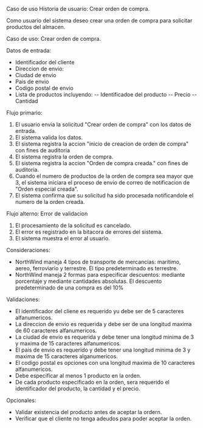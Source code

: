 Caso de uso
Historia de usuario: Crear orden de compra.

Como usuario del sistema deseo crear una orden de compra para solicitar productos del almacen.

Caso de uso: Crear orden de compra.

Datos de entrada:
-	Identificador del cliente
-	Direccion de envio:
-	Ciudad de envio
-	Pais de envio
-	Codigo postal de envio
-	Lista de productos incluyendo:
--		Identificadoe del producto
--		Precio
--		Cantidad

Flujo primario:
1. El usuario envia la solicitud "Crear orden de compra" con los datos de entrada.
2. El sistema valida los datos.
3. El sistema registra la accion "inicio de creacion de orden de compra" con fines de auditoria
4. El sistema registra la orden de compra.
5. El sistema registra la accion "Orden de compra <numero de orden> creada." con fines de auditoria.
6. Cuando el numero de productos de la orden de compra sea mayor que 3, el sistema iniciara el proceso de envio de correo de notificacion de "Orden especial creada".
7. El sistema confirma que su solicitud ha sido procesada notificandole el numero de la orden creada.

Flujo alterno: Error de validacion
1. El procesamiento de la solicitud es cancelado.
2. El error es registrado en la bitacora de errores del sistema.
3. El sistema muestra el error al usuario.

Consideraciones:
- NorthWind maneja 4 tipos de transporte de mercancias: maritimo, aereo, ferroviario y terrestre. El tipo predeterminado es terrestre.
- NorthWind maneja 2 formas para especificar descuentos: mediante porcentaje y mediante cantidades absolutas. El descuento predeterminado de una compra es del 10%

Validaciones:
- El identificador del cliene es requerido yu debe ser de 5 caracteres alfanumericos.
- La direccion de envio es requerida y debe ser de una longitud maxima de 60 caracteres alfanumericos.
- La ciudad de envio es requerida y debe tener una longitud minima de 3 y maxima de 15 caracteres alfanumericos.
- El pais de envio es requerido y debe tener una longitud minima de 3 y maxima de 15 caracteres alganumericos.
- El codigo postal es opciones con una longitud maxima de 10 caracteres alfanumericos.
- Debe especificar al menos 1 producto en la orden.
- De cada producto especificado en la orden, sera requerido el identificador del producto, la cantidad y el precio.

Opcionales:
- Validar existencia del producto antes de aceptar la ordern.
- Verificar que el cliente no tenga adeudos para poder aceptar la orden.

